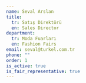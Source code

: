 ```yaml
---
name: Seval Arslan
title:
  tr: Satış Direktörü
  en: Sales Director
department:
  tr: Moda Fuarları
  en: Fashion Fairs
email: seval@turkel.com.tr
phone: ""
order: 1
is_active: true
is_fair_representative: true
---
```

